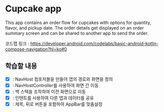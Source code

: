 Cupcake app
=================================

This app contains an order flow for cupcakes with options for quantity, flavor, and pickup date.
The order details get displayed on an order summary screen and can be shared to another app to
send the order.

코드랩 링크 : https://developer.android.com/codelabs/basic-android-kotlin-compose-navigation?hl=ko#0


학습할 내용
--------------
- [x] : NavHost 컴포저블을 만들어 앱의 경로와 화면을 정의
- [x] : NavHostController를 사용하여 화면 간 이동
- [x] : 백 스택을 조작하여 이전 화면으로 이동
- [x] : 인텐트를 사용하여 다른 앱과 데이터를 공유
- [x] : 제목, 뒤로 버튼을 포함하여 AppBar를 맞춤설정
